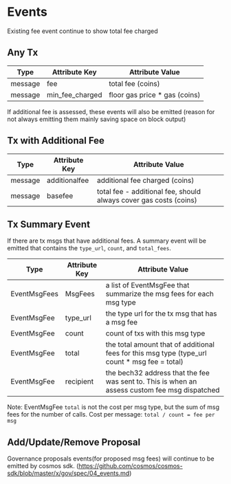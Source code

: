 <!--
order: 5
-->

# Events

Existing fee event continue to show total fee charged

## Any Tx

| Type     | Attribute Key    | Attribute Value               |
| -------- |------------------|-------------------------------|
| message  | fee              | total fee (coins)             |
| message  | min_fee_charged  | floor gas price * gas (coins) |

If additional fee is assessed, these events will also be emitted (reason for not always emitting them mainly saving space on block output)

## Tx with Additional Fee

| Type     | Attribute Key | Attribute Value                                                    |
| -------- | ------------- | -------------------------------------------------------------------|
| message  | additionalfee | additional fee charged (coins)                                     |
| message  | basefee       | total fee - additional fee, should always cover gas costs (coins)  |

## Tx Summary Event

If there are tx msgs that have additional fees.  A summary event will be emitted that contains the `type_url`, `count`, and `total_fees`.

| Type         | Attribute Key | Attribute Value                                                                                |
| ------------ | ------------- | ---------------------------------------------------------------------------------------------- |
| EventMsgFees | MsgFees       | a list of EventMsgFee that summarize the msg fees for each msg type                            |
| EventMsgFee  | type_url      | the type url for the tx msg that has a msg fee                                                 |
| EventMsgFee  | count         | count of txs with this msg type                                                                |
| EventMsgFee  | total         | the total amount that of additional fees for this msg type (type_url count * msg fee = total)  |
| EventMsgFee  | recipient     | the bech32 address that the fee was sent to.  This is when an assess custom fee msg dispatched |

Note: EventMsgFee `total` is not the cost per msg type, but the sum of msg fees for the number of calls.  Cost per message: `total / count = fee per msg`
## Add/Update/Remove Proposal
 
Governance proposals events(for proposed msg fees) will continue to be emitted by cosmos sdk.
 (https://github.com/cosmos/cosmos-sdk/blob/master/x/gov/spec/04_events.md)
